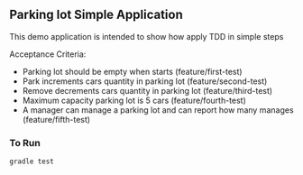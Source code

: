 Parking lot Simple Application
------------------------------------

This demo application is intended to show how apply TDD in simple steps

Acceptance Criteria:

* Parking lot should be empty when starts (feature/first-test)
* Park increments cars quantity in parking lot (feature/second-test)
* Remove decrements cars quantity in parking lot (feature/third-test)
* Maximum capacity parking lot is 5 cars (feature/fourth-test)
* A manager can manage a parking lot and can report how many manages (feature/fifth-test)


### To Run

```bash
gradle test
```

